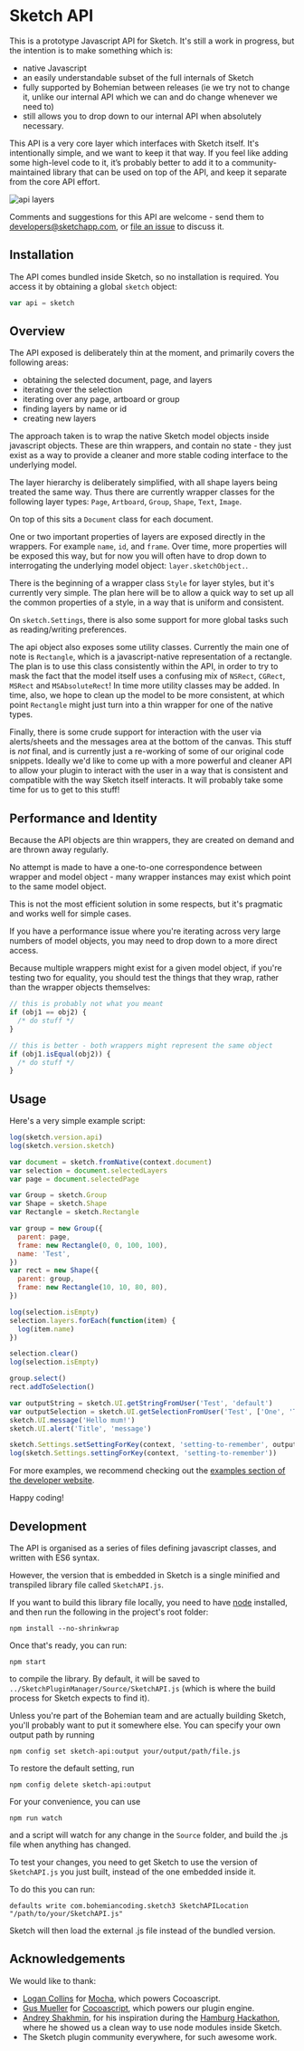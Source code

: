 # Sketch API

This is a prototype Javascript API for Sketch. It's still a work in progress, but the intention is to make something which is:

* native Javascript
* an easily understandable subset of the full internals of Sketch
* fully supported by Bohemian between releases (ie we try not to change it, unlike our internal API which we can and do change whenever we need to)
* still allows you to drop down to our internal API when absolutely necessary.

This API is a very core layer which interfaces with Sketch itself. It's intentionally simple, and we want to keep it that way. If you feel like adding some high-level code to it, it’s probably better to add it to a community-maintained library that can be used on top of the API, and keep it separate from the core API effort.

![api layers](https://cloud.githubusercontent.com/assets/206306/19645098/f7d3615c-99ea-11e6-962a-439fb553bf2d.png)

Comments and suggestions for this API are welcome - send them to developers@sketchapp.com, or [file an issue](https://github.com/BohemianCoding/SketchAPI/issues) to discuss it.

## Installation

The API comes bundled inside Sketch, so no installation is required. You access it by obtaining a global `sketch` object:

```javascript
var api = sketch
```

## Overview

The API exposed is deliberately thin at the moment, and primarily covers the following areas:

* obtaining the selected document, page, and layers
* iterating over the selection
* iterating over any page, artboard or group
* finding layers by name or id
* creating new layers

The approach taken is to wrap the native Sketch model objects inside javascript objects. These are thin wrappers, and contain no state - they just exist as a way to provide a cleaner and more stable coding interface to the underlying model.

The layer hierarchy is deliberately simplified, with all shape layers being treated the same way. Thus there are currently wrapper classes for the following layer types: `Page`, `Artboard`, `Group`, `Shape`, `Text`, `Image`.

On top of this sits a `Document` class for each document.

One or two important properties of layers are exposed directly in the wrappers. For example `name`, `id`, and `frame`. Over time, more properties will be exposed this way, but for now you will often have to drop down to interrogating the underlying model object: `layer.sketchObject.`.

There is the beginning of a wrapper class `Style` for layer styles, but it's currently very simple. The plan here will be to allow a quick way to set up all the common properties of a style, in a way that is uniform and consistent.

On `sketch.Settings`, there is also some support for more global tasks such as reading/writing preferences.

The api object also exposes some utility classes. Currently the main one of note is `Rectangle`, which is a javascript-native representation of a rectangle. The plan is to use this class consistently within the API, in order to try to mask the fact that the model itself uses a confusing mix of `NSRect`, `CGRect`, `MSRect` and `MSAbsoluteRect`! In time more utility classes may be added. In time, also, we hope to clean up the model to be more consistent, at which point `Rectangle` might just turn into a thin wrapper for one of the native types.

Finally, there is some crude support for interaction with the user via alerts/sheets and the messages area at the bottom of the canvas. This stuff is _not_ final, and is currently just a re-working of some of our original code snippets. Ideally we'd like to come up with a more powerful and cleaner API to allow your plugin to interact with the user in a way that is consistent and compatible with the way Sketch itself interacts. It will probably take some time for us to get to this stuff!

## Performance and Identity

Because the API objects are thin wrappers, they are created on demand and are thrown away regularly.

No attempt is made to have a one-to-one correspondence between wrapper and model object - many wrapper instances may exist which point to the same model object.

This is not the most efficient solution in some respects, but it's pragmatic and works well for simple cases.

If you have a performance issue where you're iterating across very large numbers of model objects, you may need to drop down to a more direct access.

Because multiple wrappers might exist for a given model object, if you're testing two for equality, you should test the things that they wrap, rather than the wrapper objects themselves:

```javascript
// this is probably not what you meant
if (obj1 == obj2) {
  /* do stuff */
}

// this is better - both wrappers might represent the same object
if (obj1.isEqual(obj2)) {
  /* do stuff */
}
```

## Usage

Here's a very simple example script:

```javascript
log(sketch.version.api)
log(sketch.version.sketch)

var document = sketch.fromNative(context.document)
var selection = document.selectedLayers
var page = document.selectedPage

var Group = sketch.Group
var Shape = sketch.Shape
var Rectangle = sketch.Rectangle

var group = new Group({
  parent: page,
  frame: new Rectangle(0, 0, 100, 100),
  name: 'Test',
})
var rect = new Shape({
  parent: group,
  frame: new Rectangle(10, 10, 80, 80),
})

log(selection.isEmpty)
selection.layers.forEach(function(item) {
  log(item.name)
})

selection.clear()
log(selection.isEmpty)

group.select()
rect.addToSelection()

var outputString = sketch.UI.getStringFromUser('Test', 'default')
var outputSelection = sketch.UI.getSelectionFromUser('Test', ['One', 'Two'], 1)
sketch.UI.message('Hello mum!')
sketch.UI.alert('Title', 'message')

sketch.Settings.setSettingForKey(context, 'setting-to-remember', outputString)
log(sketch.Settings.settingForKey(context, 'setting-to-remember'))
```

For more examples, we recommend checking out the [examples section of the developer website](http://developer.sketchapp.com/examples/).

Happy coding!

## Development

The API is organised as a series of files defining javascript classes, and written with ES6 syntax.

However, the version that is embedded in Sketch is a single minified and transpiled library file called `SketchAPI.js`.

If you want to build this library file locally, you need to have [node](https://nodejs.org) installed, and then run the following in the project's root folder:

```
npm install --no-shrinkwrap
```

Once that's ready, you can run:

```
npm start
```

to compile the library. By default, it will be saved to `../SketchPluginManager/Source/SketchAPI.js` (which is where the build process for Sketch expects to find it).

Unless you're part of the Bohemian team and are actually building Sketch, you'll probably want to put it somewhere else. You can specify your own output path by running

```
npm config set sketch-api:output your/output/path/file.js
```

To restore the default setting, run

```
npm config delete sketch-api:output
```

For your convenience, you can use

```
npm run watch
```

and a script will watch for any change in the `Source` folder, and build the .js file when anything has changed.

To test your changes, you need to get Sketch to use the version of `SketchAPI.js` you just built, instead of the one embedded inside it.

To do this you can run:

```
defaults write com.bohemiancoding.sketch3 SketchAPILocation "/path/to/your/SketchAPI.js"
```

Sketch will then load the external .js file instead of the bundled version.

## Acknowledgements

We would like to thank:

* [Logan Collins](https://github.com/logancollins) for [Mocha](https://github.com/logancollins/Mocha), which powers Cocoascript.
* [Gus Mueller](https://github.com/ccgus) for [Cocoascript](https://github.com/ccgus/CocoaScript), which powers our plugin engine.
* [Andrey Shakhmin](https://github.com/turbobabr), for his inspiration during the [Hamburg Hackathon](http://designtoolshackday.com), where he showed us a clean way to use node modules inside Sketch.
* The Sketch plugin community everywhere, for such awesome work.
